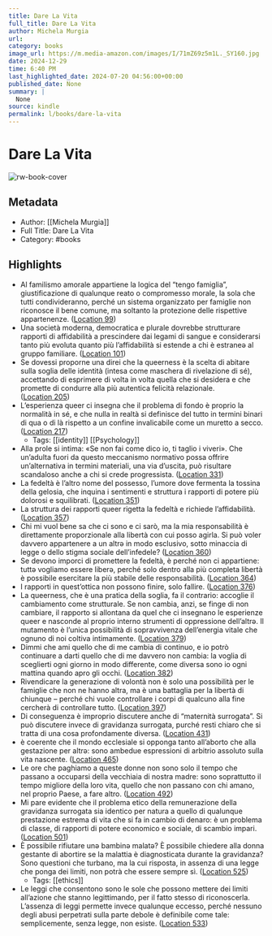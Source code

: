```yaml
---
title: Dare La Vita
full_title: Dare La Vita
author: Michela Murgia
url: 
category: books
image_url: https://m.media-amazon.com/images/I/71mZ69z5m1L._SY160.jpg
date: 2024-12-29
time: 6:40 PM
last_highlighted_date: 2024-07-20 04:56:00+00:00
published_date: None
summary: |
  None
source: kindle
permalink: l/books/dare-la-vita
---
```

# Dare La Vita

![rw-book-cover](https://m.media-amazon.com/images/I/71mZ69z5m1L._SY160.jpg)

## Metadata
- Author: [[Michela Murgia]]
- Full Title: Dare La Vita
- Category: #books

## Highlights
- Al familismo amorale appartiene la logica del “tengo famiglia”, giustificazione di qualunque reato o compromesso morale, la sola che tutti condivideranno, perché un sistema organizzato per famiglie non riconosce il bene comune, ma soltanto la protezione delle rispettive appartenenze. ([Location 99](https://readwise.io/to_kindle?action=open&asin=B0CQ55DR6N&location=99))
- Una società moderna, democratica e plurale dovrebbe strutturare rapporti di affidabilità a prescindere dai legami di sangue e considerarsi tanto più evoluta quanto più l’affidabilità si estende a chi è estraneə al gruppo familiare. ([Location 101](https://readwise.io/to_kindle?action=open&asin=B0CQ55DR6N&location=101))
- Se dovessi proporne una direi che la queerness è la scelta di abitare sulla soglia delle identità (intesa come maschera di rivelazione di sé), accettando di esprimere di volta in volta quella che si desidera e che promette di condurre alla più autentica felicità relazionale. ([Location 205](https://readwise.io/to_kindle?action=open&asin=B0CQ55DR6N&location=205))
- L’esperienza queer ci insegna che il problema di fondo è proprio la normalità in sé, e che nulla in realtà si definisce del tutto in termini binari di qua o di là rispetto a un confine invalicabile come un muretto a secco. ([Location 217](https://readwise.io/to_kindle?action=open&asin=B0CQ55DR6N&location=217))
    - Tags: [[identity]] [[Psychology]] 
- Alla prole si intima: «Se non fai come dico io, ti taglio i viveri». Che un’adulta fuori da questo meccanismo normativo possa offrire un’alternativa in termini materiali, una via d’uscita, può risultare scandaloso anche a chi si crede progressista. ([Location 331](https://readwise.io/to_kindle?action=open&asin=B0CQ55DR6N&location=331))
- La fedeltà è l’altro nome del possesso, l’umore dove fermenta la tossina della gelosia, che inquina i sentimenti e struttura i rapporti di potere più dolorosi e squilibrati. ([Location 351](https://readwise.io/to_kindle?action=open&asin=B0CQ55DR6N&location=351))
- La struttura dei rapporti queer rigetta la fedeltà e richiede l’affidabilità. ([Location 357](https://readwise.io/to_kindle?action=open&asin=B0CQ55DR6N&location=357))
- Chi mi vuol bene sa che ci sono e ci sarò, ma la mia responsabilità è direttamente proporzionale alla libertà con cui posso agirla. Si può voler davvero appartenere a un altrə in modo esclusivo, sotto minaccia di legge o dello stigma sociale dell’infedele? ([Location 360](https://readwise.io/to_kindle?action=open&asin=B0CQ55DR6N&location=360))
- Se devono imporci di promettere la fedeltà, è perché non ci appartiene: tuttə vogliamo essere liberə, perché solo dentro alla più completa libertà è possibile esercitare la più stabile delle responsabilità. ([Location 364](https://readwise.io/to_kindle?action=open&asin=B0CQ55DR6N&location=364))
- I rapporti in quest’ottica non possono finire, solo fallire. ([Location 376](https://readwise.io/to_kindle?action=open&asin=B0CQ55DR6N&location=376))
- La queerness, che è una pratica della soglia, fa il contrario: accoglie il cambiamento come strutturale. Se non cambia, anzi, se finge di non cambiare, il rapporto si allontana da quel che ci insegnano le esperienze queer e nasconde al proprio interno strumenti di oppressione dell’altrə. Il mutamento è l’unica possibilità di sopravvivenza dell’energia vitale che ognuno di noi coltiva intimamente. ([Location 379](https://readwise.io/to_kindle?action=open&asin=B0CQ55DR6N&location=379))
- Dimmi che ami quello che di me cambia di continuo, e io potrò continuare a darti quello che di me davvero non cambia: la voglia di sceglierti ogni giorno in modo differente, come diversa sono io ogni mattina quando apro gli occhi. ([Location 382](https://readwise.io/to_kindle?action=open&asin=B0CQ55DR6N&location=382))
- Rivendicare la generazione di volontà non è solo una possibilità per le famiglie che non ne hanno altra, ma è una battaglia per la libertà di chiunque – perché chi vuole controllare i corpi di qualcuno alla fine cercherà di controllare tutto. ([Location 397](https://readwise.io/to_kindle?action=open&asin=B0CQ55DR6N&location=397))
- Di conseguenza è improprio discutere anche di “maternità surrogata”. Si può discutere invece di gravidanza surrogata, purché resti chiaro che si tratta di una cosa profondamente diversa. ([Location 431](https://readwise.io/to_kindle?action=open&asin=B0CQ55DR6N&location=431))
- è coerente che il mondo ecclesiale si opponga tanto all’aborto che alla gestazione per altrə: sono ambedue espressioni di arbitrio assoluto sulla vita nascente. ([Location 465](https://readwise.io/to_kindle?action=open&asin=B0CQ55DR6N&location=465))
- Le ore che paghiamo a queste donne non sono solo il tempo che passano a occuparsi della vecchiaia di nostra madre: sono soprattutto il tempo migliore della loro vita, quello che non passano con chi amano, nel proprio Paese, a fare altro. ([Location 492](https://readwise.io/to_kindle?action=open&asin=B0CQ55DR6N&location=492))
- Mi pare evidente che il problema etico della remunerazione della gravidanza surrogata sia identico per natura a quello di qualunque prestazione estrema di vita che si fa in cambio di denaro: è un problema di classe, di rapporti di potere economico e sociale, di scambio impari. ([Location 501](https://readwise.io/to_kindle?action=open&asin=B0CQ55DR6N&location=501))
- È possibile rifiutare unə bambinə malatə? È possibile chiedere alla donna gestante di abortire se la malattia è diagnosticata durante la gravidanza? Sono questioni che turbano, ma la cui risposta, in assenza di una legge che ponga dei limiti, non potrà che essere sempre sì. ([Location 525](https://readwise.io/to_kindle?action=open&asin=B0CQ55DR6N&location=525))
    - Tags: [[ethics]] 
- Le leggi che consentono sono le sole che possono mettere dei limiti all’azione che stanno legittimando, per il fatto stesso di riconoscerla. L’assenza di leggi permette invece qualunque eccesso, perché nessuno degli abusi perpetrati sulla parte debole è definibile come tale: semplicemente, senza legge, non esiste. ([Location 533](https://readwise.io/to_kindle?action=open&asin=B0CQ55DR6N&location=533))


